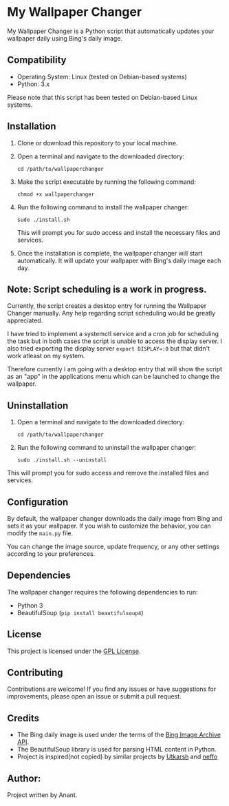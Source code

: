 # My Wallpaper Changer

My Wallpaper Changer is a Python script that automatically updates your wallpaper daily using Bing's daily image.

## Compatibility

- Operating System: Linux (tested on Debian-based systems)
- Python: 3.x

Please note that this script has been tested on Debian-based Linux systems.

## Installation

1. Clone or download this repository to your local machine.

2. Open a terminal and navigate to the downloaded directory:
    ```commandline
   cd /path/to/wallpaperchanger
   ```
3. Make the script executable by running the following command:
   ```
   chmod +x wallpaperchanger
   ```

4. Run the following command to install the wallpaper changer:
    ```commandline
    sudo ./install.sh   
    ```

    This will prompt you for sudo access and install the necessary files and services.


5. Once the installation is complete, the wallpaper changer will start automatically. It will update your wallpaper with Bing's daily image each day.

## Note: Script scheduling is a work in progress. 

Currently, the script creates a desktop entry for running the Wallpaper Changer manually. Any help regarding script scheduling would be greatly appreciated.

I have tried to implement a systemctl service and a cron job for scheduling the task but in both cases the script is unable to access the display server. I also tried exporting the display server `export DISPLAY=:0` but that didn't work atleast on my system.

Therefore currently i am going with a desktop entry that will show the script as an "app" in the applications menu which can be launched to change the wallpaper.

## Uninstallation

1. Open a terminal and navigate to the downloaded directory:
    ```
   cd /path/to/wallpaperchanger
   ```

2. Run the following command to uninstall the wallpaper changer:

    ```
   sudo ./install.sh --uninstall
   ```

This will prompt you for sudo access and remove the installed files and services.

## Configuration

By default, the wallpaper changer downloads the daily image from Bing and sets it as your wallpaper. If you wish to customize the behavior, you can modify the `main.py` file.

You can change the image source, update frequency, or any other settings according to your preferences.

## Dependencies

The wallpaper changer requires the following dependencies to run:

- Python 3
- BeautifulSoup (`pip install beautifulsoup4`)

## License

This project is licensed under the [GPL License](LICENSE).

## Contributing

Contributions are welcome! If you find any issues or have suggestions for improvements, please open an issue or submit a pull request.

## Credits

- The Bing daily image is used under the terms of the [Bing Image Archive API](https://docs.microsoft.com/en-us/bing/search-apis/bing-image-search/reference/queryexpansion).
- The BeautifulSoup library is used for parsing HTML content in Python.
- Project is inspired(not copied) by similar projects by [Utkarsh](https://github.com/utkarshgpta/bing-desktop-wallpaper-changer) and [neffo](https://github.com/neffo/bing-wallpaper-gnome-extension)

## Author:
Project written by Anant.

